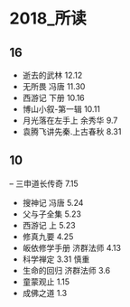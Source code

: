 # 2018_所读

## 16
- 逝去的武林 12.12
- 无所畏 冯唐 11.30
- 西游记 下册 10.16
- 博山小叙-第一辑 10.11
- 月光落在左手上 余秀华 9.7
- 袁腾飞讲先秦.上古春秋 8.31

## 10

– 三申道长传奇 7.15
- 搜神记 冯唐 5.24
- 父与子全集 5.23
- 西游记 上 5.23
- 修真九要 4.25
- 皈依修学手册 济群法师 4.13
- 科学禅定 3.31 慎重
- 生命的回归 济群法师 3.6
- 童蒙观止 1.15
- 成佛之道 1.3
